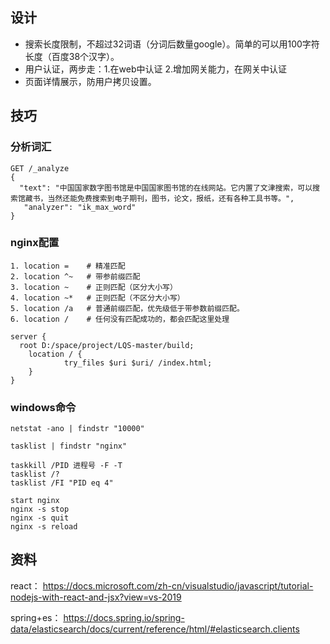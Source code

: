 ## 设计
- 搜索长度限制，不超过32词语（分词后数量google）。简单的可以用100字符长度（百度38个汉字）。
- 用户认证，两步走：1.在web中认证  2.增加网关能力，在网关中认证
- 页面详情展示，防用户拷贝设置。

## 技巧
### 分析词汇
~~~
GET /_analyze
{
  "text": "中国国家数字图书馆是中国国家图书馆的在线网站。它内置了文津搜索，可以搜索馆藏书，当然还能免费搜索到电子期刊，图书，论文，报纸，还有各种工具书等。",
   "analyzer": "ik_max_word"
}
~~~

### nginx配置
~~~
1. location =    # 精准匹配
2. location ^~   # 带参前缀匹配
3. location ~    # 正则匹配（区分大小写）
4. location ~*   # 正则匹配（不区分大小写）
5. location /a   # 普通前缀匹配，优先级低于带参数前缀匹配。
6. location /    # 任何没有匹配成功的，都会匹配这里处理

server {
  root D:/space/project/LQS-master/build;
	location / {
			try_files $uri $uri/ /index.html;
	}
}
~~~

### windows命令
~~~
netstat -ano | findstr "10000"

tasklist | findstr "nginx"

taskkill /PID 进程号 -F -T
tasklist /?
tasklist /FI "PID eq 4"

start nginx
nginx -s stop
nginx -s quit
nginx -s reload
~~~


## 资料
react： https://docs.microsoft.com/zh-cn/visualstudio/javascript/tutorial-nodejs-with-react-and-jsx?view=vs-2019

spring+es： https://docs.spring.io/spring-data/elasticsearch/docs/current/reference/html/#elasticsearch.clients
